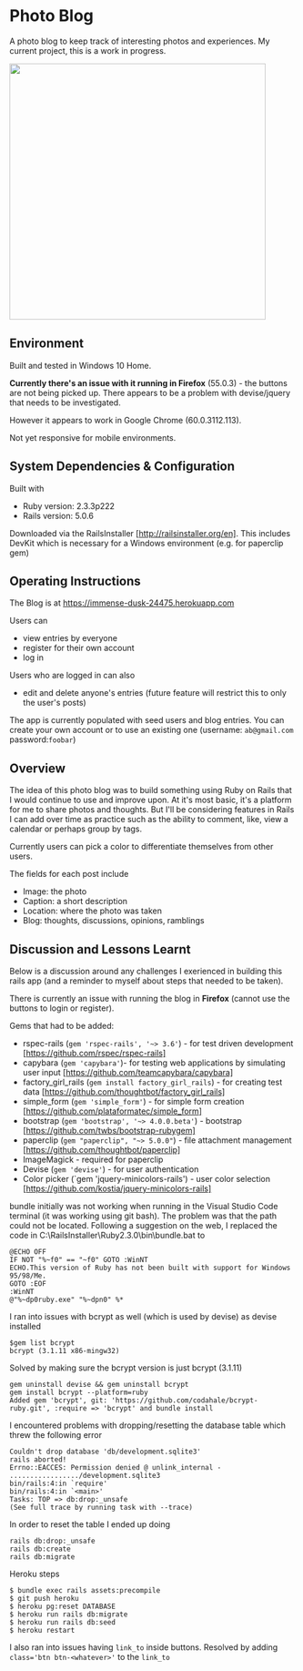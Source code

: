 # Photo Blog

A photo blog to keep track of interesting photos and experiences. 
My current project, this is a work in progress. 

<img src="https://cazyw.github.io/img/rails-photoblog.jpg" width="450">

## Environment

Built and tested in Windows 10 Home.

**Currently there's an issue with it running in Firefox** (55.0.3) - the buttons are not being picked up. There appears to be a problem with devise/jquery that needs to be investigated.

However it appears to work in Google Chrome (60.0.3112.113).

Not yet responsive for mobile environments.

## System Dependencies & Configuration

Built with
* Ruby version: 2.3.3p222
* Rails version: 5.0.6

Downloaded via the RailsInstaller [http://railsinstaller.org/en]. This includes DevKit which is necessary for a Windows environment (e.g. for paperclip gem)


## Operating Instructions

The Blog is at https://immense-dusk-24475.herokuapp.com

Users can 
* view entries by everyone
* register for their own account
* log in

Users who are logged in can also
* edit and delete anyone's entries (future feature will restrict this to only the user's posts)

The app is currently populated with seed users and blog entries. You can create your own account or to use an existing one (username: `ab@gmail.com` password:`foobar`)


## Overview

The idea of this photo blog was to build something using Ruby on Rails that I would continue to use and improve upon. At it's most basic, it's a platform for me to share photos and thoughts. But I'll be considering features in Rails I can add over time as practice such as the ability to comment, like, view a calendar or perhaps group by tags.

Currently users can pick a color to differentiate themselves from other users.

The fields for each post include
* Image: the photo
* Caption: a short description
* Location: where the photo was taken
* Blog: thoughts, discussions, opinions, ramblings



## Discussion and Lessons Learnt

Below is a discussion around any challenges I exerienced in building this rails app (and a reminder to myself about steps that needed to be taken).

There is currently an issue with running the blog in **Firefox** (cannot use the buttons to login or register). 

Gems that had to be added:
* rspec-rails (`gem 'rspec-rails', '~> 3.6'`) - for test driven development [https://github.com/rspec/rspec-rails]
* capybara (`gem 'capybara'`)- for testing web applications by simulating user input [https://github.com/teamcapybara/capybara]
* factory_girl_rails (`gem install factory_girl_rails`) - for creating test data [https://github.com/thoughtbot/factory_girl_rails]
* simple_form (`gem 'simple_form'`) - for simple form creation [https://github.com/plataformatec/simple_form]
* bootstrap (`gem 'bootstrap', '~> 4.0.0.beta'`) - bootstrap [https://github.com/twbs/bootstrap-rubygem]
* paperclip (`gem "paperclip", "~> 5.0.0"`) - file attachment management [https://github.com/thoughtbot/paperclip]
* ImageMagick - required for paperclip 
* Devise (`gem 'devise'`) - for user authentication
* Color picker (`gem 'jquery-minicolors-rails') - user color selection [https://github.com/kostia/jquery-minicolors-rails]

bundle initially was not working when running in the Visual Studio Code terminal (it was working using git bash). The problem was that the path could not be located. Following a suggestion on the web, I replaced the code in C:\RailsInstaller\Ruby2.3.0\bin\bundle.bat to

```
@ECHO OFF
IF NOT "%~f0" == "~f0" GOTO :WinNT
ECHO.This version of Ruby has not been built with support for Windows 95/98/Me.
GOTO :EOF
:WinNT
@"%~dp0ruby.exe" "%~dpn0" %*
```


I ran into issues with bcrypt as well (which is used by devise) as devise installed
```
$gem list bcrypt
bcrypt (3.1.11 x86-mingw32)
```

Solved by making sure the bcrypt version is just bcrypt (3.1.11)
```
gem uninstall devise && gem uninstall bcrypt
gem install bcrypt --platform=ruby
Added gem 'bcrypt', git: 'https://github.com/codahale/bcrypt-ruby.git', :require => 'bcrypt' and bundle install
```

I encountered problems with dropping/resetting the database table which threw the following error
```
Couldn't drop database 'db/development.sqlite3'
rails aborted!
Errno::EACCES: Permission denied @ unlink_internal - ................./development.sqlite3
bin/rails:4:in `require'
bin/rails:4:in `<main>'
Tasks: TOP => db:drop:_unsafe
(See full trace by running task with --trace)
```

In order to reset the table I ended up doing
```
rails db:drop:_unsafe
rails db:create
rails db:migrate
```

Heroku steps

```
$ bundle exec rails assets:precompile
$ git push heroku
$ heroku pg:reset DATABASE
$ heroku run rails db:migrate
$ heroku run rails db:seed
$ heroku restart
```

I also ran into issues having `link_to` inside buttons. Resolved by adding `class='btn btn-<whatever>'` to the `link_to`